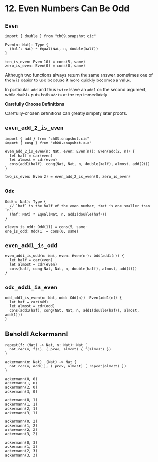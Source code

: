 # 12. Even Numbers Can Be Odd

## `Even`

``` cicada
import { double } from "ch09.snapshot.cic"

Even(n: Nat): Type {
  (half: Nat) * Equal(Nat, n, double(half))
}

ten_is_even: Even(10) = cons(5, same)
zero_is_even: Even(0) = cons(0, same)
```

Although two functions always return the same answer,
sometimes one of them is easier to use
because it more quickly becomes a value.

In particular, `add` and thus `twice`
leave an `add1` on the second argument,
while `double` puts both `add1`s at the top immediately.

**Carefully Choose Definitions**

Carefully-chosen definitions can greatly simplify later proofs.

## `even_add_2_is_even`

``` cicada
import { add } from "ch03.snapshot.cic"
import { cong } from "ch08.snapshot.cic"

even_add_2_is_even(n: Nat, even: Even(n)): Even(add(2, n)) {
  let half = car(even)
  let almost = cdr(even)
  cons(add1(half), cong(Nat, Nat, n, double(half), almost, add(2)))
}

two_is_even: Even(2) = even_add_2_is_even(0, zero_is_even)
```

## `Odd`

``` cicada
Odd(n: Nat): Type {
  // `haf` is the half of the even number, that is one smaller than `n`.
  (haf: Nat) * Equal(Nat, n, add1(double(haf)))
}

eleven_is_odd: Odd(11) = cons(5, same)
one_is_odd: Odd(1) = cons(0, same)
```

## `even_add1_is_odd`

``` cicada
even_add1_is_odd(n: Nat, even: Even(n)): Odd(add1(n)) {
  let half = car(even)
  let almost = cdr(even)
  cons(half, cong(Nat, Nat, n, double(half), almost, add(1)))
}
```

## `odd_add1_is_even`

``` cicada
odd_add1_is_even(n: Nat, odd: Odd(n)): Even(add1(n)) {
  let haf = car(odd)
  let almost = cdr(odd)
  cons(add1(haf), cong(Nat, Nat, n, add1(double(haf)), almost, add(1)))
}
```

## Behold! Ackermann!

``` cicada
repeat(f: (Nat) -> Nat, n: Nat): Nat {
  nat_rec(n, f(1), (_prev, almost) { f(almost) })
}

ackermann(n: Nat): (Nat) -> Nat {
  nat_rec(n, add(1), (_prev, almost) { repeat(almost) })
}

ackermann(0, 0)
ackermann(1, 0)
ackermann(2, 0)
ackermann(3, 0)

ackermann(0, 1)
ackermann(1, 1)
ackermann(2, 1)
ackermann(3, 1)

ackermann(0, 2)
ackermann(1, 2)
ackermann(2, 2)
ackermann(3, 2)

ackermann(0, 3)
ackermann(1, 3)
ackermann(2, 3)
ackermann(3, 3)
```
